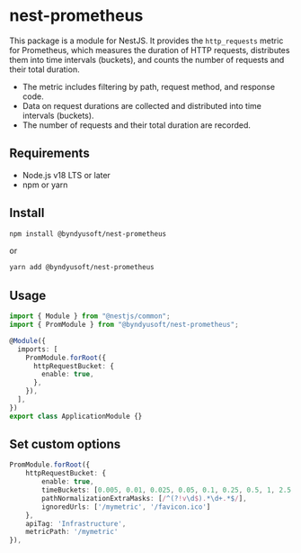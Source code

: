 # nest-prometheus

This package is a module for NestJS.
It provides the `http_requests` metric for Prometheus, which measures the duration of HTTP requests, distributes them into time intervals (buckets), and counts the number of requests and their total duration.

- The metric includes filtering by path, request method, and response code.
- Data on request durations are collected and distributed into time intervals (buckets).
- The number of requests and their total duration are recorded.

## Requirements

- Node.js v18 LTS or later
- npm or yarn

## Install

```bash
npm install @byndyusoft/nest-prometheus
```

or

```bash
yarn add @byndyusoft/nest-prometheus
```

## Usage

```typescript
import { Module } from "@nestjs/common";
import { PromModule } from "@byndyusoft/nest-prometheus";

@Module({
  imports: [
    PromModule.forRoot({
      httpRequestBucket: {
        enable: true,
      },
    }),
  ],
})
export class ApplicationModule {}
```

## Set custom options

```typescript
PromModule.forRoot({
    httpRequestBucket: {
        enable: true,
        timeBuckets: [0.005, 0.01, 0.025, 0.05, 0.1, 0.25, 0.5, 1, 2.5, 10],
        pathNormalizationExtraMasks: [/^(?!v\d$).*\d+.*$/],
        ignoredUrls: ['/mymetric', '/favicon.ico']
    },
    apiTag: 'Infrastructure',
    metricPath: '/mymetric'
}),
```
